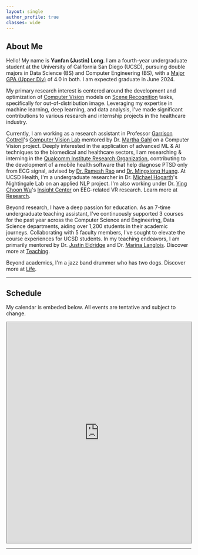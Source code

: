 ```yaml
---
layout: single
author_profile: true
classes: wide
---
```



## About Me

Hello! My name is **Yunfan (Justin) Long**. I am a fourth-year undergraduate student at the University of California San Diego (UCSD), pursuing double majors in Data Science (BS) and Computer Engineering (BS), with a [Major GPA (Upper Div)](https://senate.ucsd.edu/operating-procedures/educational-policies/grading-and-gpa-calculations/) of 4.0 in both. I am expected graduate in June 2024.

My primary research interest is centered around the development and optimization of <u>Computer Vision</u> models on <u>Scene Recognition</u> tasks, specifically for out-of-distribution image. Leveraging my expertise in machine learning, deep learning, and data analysis, I've made significant contributions to various research and internship projects in the healthcare industry.


Currently, I am working as a research assistant in Professor [Garrison Cottrell](https://cseweb.ucsd.edu/~gary/)'s [Computer Vision Lab](https://cseweb.ucsd.edu/groups/guru/index.html) mentored by Dr. [Martha Gahl](https://www.linkedin.com/in/martha-gahl-588139105/) on a Computer Vision project. Deeply interested in the application of advanced ML & AI techniques to the biomedical and healthcare sectors, I am researching & interning in the [Qualcomm Institute Research Organization](https://qi.ucsd.edu/), contributing to the development of a mobile health software that help diagnose PTSD only from ECG signal, advised by [Dr. Ramesh Rao](https://iem.ucsd.edu/researchers/people/profiles/ramesh-rao.html) and [Dr. Mingxiong Huang](https://profiles.ucsd.edu/mingxiong.huang). At UCSD Health, I'm a undergraduate researcher in Dr. [Michael Hogarth](https://profiles.ucsd.edu/michael.hogarth)'s Nightingale Lab on an applied NLP project. I'm also working under Dr. [Ying Choon Wu](https://profiles.ucsd.edu/michael.hogarth)'s [Insight Center](https://insight.ucsd.edu/our-team/) on EEG-related VR research. Learn more at [Research](/research).


Beyond research, I have a deep passion for education. As an 7-time undergraduate teaching assistant, I've continuously supported 3 courses for the past year across the Computer Science and Engineering, Data Science departments, aiding over 1,200 students in their academic journeys. Collaborating with 5 faculty members, I've sought to elevate the course experiences for UCSD students. In my teaching endeavors, I am primarily mentored by Dr. [Justin Eldridge](https://eldridgejm.github.io/) and Dr. [Marina Langlois](https://datascience.ucsd.edu/people/marina-langlois/). Discover more at [Teaching](/teaching).


Beyond academics, I'm a jazz band drummer who has two dogs. Discover more at [Life](/life).

---


## Schedule

My calendar is embeded below. All events are tentative and subject to change.

<iframe src="https://calendar.google.com/calendar/u/0/embed?height=600&wkst=1&bgcolor=%23ffffff&ctz=America/Los_Angeles&mode=WEEK&src=eXVsb25nQHVjc2QuZWR1&color=%234285F4" style="border:solid 1px #777" width="100%" height="600" frameborder="0" scrolling="no"></iframe>

---

<table style="width:0%;border:0px;border-spacing:0px;border-collapse:separate;margin-right:auto;margin-left:auto;">
          <tr>
            <td style="padding:0%;width:0%;vertical-align:left">
              <script type="text/javascript" id="clustrmaps" src="//clustrmaps.com/map_v2.js?d=Lj3kD7Jlzfmdr-aDUSDmpAFMxXozeTkkbPe71KzQ-Vg&cl=ffffff&w=a"></script>
              <p></p>
            </td>
          </tr>
</table>